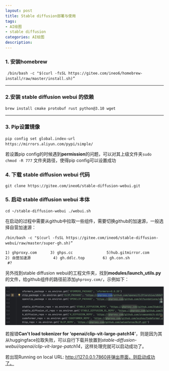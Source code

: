 ```yaml
---
layout: post
title: Stable diffusion部署与使用
tags:
- AI绘图
- stable diffusion
categories: AI绘图
description: 
---
```


### 1. 安装homebrew

` /bin/bash -c "$(curl -fsSL https://gitee.com/ineo6/homebrew-install/raw/master/install.sh)”`

---

### 2.安装 stable diffusion webui 的依赖

`brew install cmake protobuf rust python@3.10 wget`

---


### 3. Pip设置镜像

`pip config set global.index-url https://mirrors.aliyun.com/pypi/simple/`

若设置pip config的时候遇到**permission**的问题，可以对其上级文件夹`sudo chmod -R 777` 文件夹路径，使得pip config可以设置成功

### 4. 下载 stable diffusion webui 代码

```cd
git clone https://gitee.com/ineo6/stable-diffusion-webui.git
```

### 5. 启动 stable diffusion webui 本体

`cd ~/stable-diffusion-webui ./webui.sh`

在启动的过程中需要从github中拉取一些组件，需要切换github的加速源，一般选择自营加速源：

`/bin/bash -c "$(curl -fsSL https://gitee.com/ineo6/stable-diffusion-webui/raw/master/super-gh.sh)”`

```
1) ghproxy.com      3) ghps.cc               5)hub.gitmirror.com
2) 自营加速源          4) gh.ddlc.top        6) gh.con.sh
 #?
```

另外找到stable diffusion webui的工程文件夹，找到**modules/launch_utils.py**的文件，给github组件的路径前添加`ghproxy.com/`，示例如下：

![ghproxy.com/](_data/post_img/2025-05-03-Stable_diffusion/ghproxy.jpeg "ghproxy.com/")

若报错**Can't load tokenizer for ‘openai/clip-vit-large-patch14’**，则是因为其从huggingface拉取失败，可以自行下载并放置到*stable-diffusion-webui/openai/clip-vit-large-patch14*，这样处理完就可以启动成功了。

若出现Running on local URL:  http://127.0.0.1:7860并弹出界面，则启动成功了。